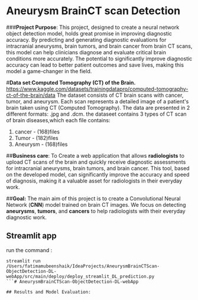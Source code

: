 # Aneurysm BrainCT scan Detection 
###**Project Purpose**:
This project, designed to create a neural network object detection model, holds great promise
in improving diagnostic accuracy. By predicting and generating diagnostic evaluations for
intracranial aneurysms, brain tumors, and brain cancer from brain CT scans, this model can
help clinicians diagnose and evaluate critical brain conditions more accurately. The potential
to significantly improve diagnostic accuracy can lead to better patient outcomes and save
lives, making this model a game-changer in the field.

#**Data set**:**Computed Tomography (CT) of the Brain.**
https://www.kaggle.com/datasets/trainingdatapro/computed-tomography-ct-of-the-brain/data
The dataset consists of CT brain scans with cancer, tumor, and aneurysm. Each scan represents a detailed image of a patient's brain taken using CT (Computed Tomography). The data are presented in 2 different formats: .jpg and .dcm.
the dataseet contains 3 types of CT scan of brain diseases,which each file contains:
1. cancer - (168)files
2. Tumor - (182)files
3. Aneurysm - (168)files

##**Business care**:
To Create a web application that allows **radiologists** to
upload CT scans of the brain and quickly receive diagnostic assessments for intracranial
aneurysms, brain tumors, and brain cancer. This tool, based on the developed model, can
significantly improve the accuracy and speed of diagnosis, making it a valuable asset for
radiologists in their everyday work.

##**Goal:**
The main aim of this project is to create a Convolutional Neural Network (**CNN**) model
trained on brain CT images. We focus on detecting **aneurysms**, **tumors**, and **cancers** to
help radiologists with their everyday diagnostic work.
## Streamlit app

run the command :

```shell
streamlit run /Users/fatimamubeenshaik/IdeaProjects/AneurysmBrainCTScan-ObjectDetection-DL-webApp/src/main/deploy/deploy_streamlit_DL_prediction.py
```# AneurysmBrainCTScan-ObjectDetection-DL-webApp
 
## Results and Model Evaluation:

